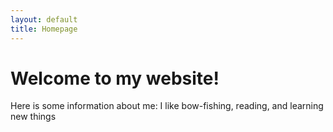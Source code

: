 ```yaml
---
layout: default
title: Homepage
---
```

# Welcome to my website! 
Here is some information about me:
I like bow-fishing, reading, and learning new things
